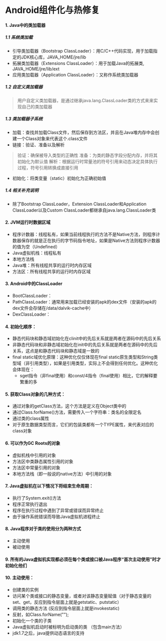 #  Android组件化与热修复
#### 1. Java中的类加载器
##### 1.1 系统类加载
- 引导类加载器（Bootstrap ClassLoader）：用C/C++代码实现，用于加载指定的JDK核心库，JAVA_HOME/jre/lib
- 拓展类加载器（Extensions ClassLoader）：用于加载Java的拓展类, JAVA_HOME/jre/lib/ext
- 应用类加载器（Application ClassLoader）：又称作系统类加载器
##### 1.2 自定义类加载器
> 用户自定义类加载器，是通过继承java.lang.ClassLoader类的方式来来实现自己的类加载器
> 
##### 1.3 类加载器子系统
- 加载：查找并加载Class文件，然后保存到方法区，并且在Java堆内存中会创建一个Class对象来代表这个.class文件
- 链接：验证、准备以及解析
> 验证：确保被导入类型的正确性
> 准备：为类的静态字段分配内存，并将其初始化为默认值
> 解析：根据运行时常量池的符号引用来动态决定具体执行过程，符号引用转换成直接引用
- 初始化：将类变量（static）初始化为正确初始值

##### 1.4 相关补充说明
- 除了Bootstrap ClassLoader，Extension ClassLoader和Application ClassLoader以及Custom ClassLoader都继承自java.lang.ClassLoader类

#### 2. JVM运行时数据区域
- 程序计数器：线程私有，如果当前线程执行的方法不是Native方法，则程序计数器保存的就是正在执行的字节码指令地址，如果是Native方法则程序计数器的值为空（Undefined）
- Java虚拟机栈：线程私有
- 本地方法栈
- Java堆：所有线程共享的运行时内存区域
- 方法区：所有线程共享的运行时内存区域

#### 3. Android中的ClassLoader
- BootClassLoader：
- PathClassLoader：通常用来加载已经安装的apk的dex文件（安装的apk的dex文件会存储在/data/dalvik-cache中）
- DexClassLoader：

#### 4. 初始化顺序：
- 静态代码块和静态域初始化在clinit中的先后关系就是两者在源码中的先后关系
- 非静态代码块和非静态域初始化在init中的先后关系就是两者在源码中的先后关系，这点是和静态代码块和静态域是一致的
- final static域优化原理：这种优化仅仅体现在final static原生类型和String类型域（非引用类型），如果是引用类型，实际上不会得到任何优化。这种优化会体现在：
	- sget指令（非final使用）和const/4指令（final使用）相比，它的解释要繁重的多
	
#### 5. 获取Class对象的几种方式：
- 通过对象的getClass方法，这个方法是定义在Object类中的
- 通过Class.forName()方法，需要传入一个字符串：类名的全限定名
- 通过类的class属性
- 对于原生数据类型而言，它们的包装类都有一个TYPE属性，来代表对应的class对象

#### 6. 可以作为GC Roots的对象
- 虚拟机栈中引用的对象
- 方法区中类静态属性引用的对象
- 方法区中常量引用的对象
- 本地方法栈（即一般说的native方法）中引用的对象

#### 7. Java虚拟机在以下情况下将结束生命周期：
- 执行了System.exit()方法
- 程序正常执行退出
- 程序在执行过程中遇到了异常或错误而异常终止
- 由于操作系统错误而导致Java虚拟机进程终止

#### 8. Java程序对于类的使用分为两种方式
- 主动使用
-  被动使用

#### 9. 所有的Java虚拟机实现都必须在每个类或接口被Java程序“首次主动使用”时才初始化他们

#### 10. 主动使用：
- 创建类的实例
- 访问某个类或接口的静态变量，或者对该静态变量赋值（对于静态变量的set、get，反应到指令层面上就是getstatic、putstatic）
- 调用类的静态方法 (反应到指令层面上就是invokestatic)
-  反射，如Class.forName("");
- 初始化一个类的子类
- Java虚拟机启动时被标明为启动类的类	（包含main方法）
- jdk1.7之后，java提供动态语言的支持
<!--stackedit_data:
eyJoaXN0b3J5IjpbLTEyMDQ2NTA5NzgsNTEwMDQzNjQwLC0xOT
Q0Njg1MjQ5LDI4NDU5MTU1OCwxMjM0NTM2MDY3LC0xODY0NzU5
MzUsNjQ2OTYwODAzLC00MDEyMzE0NjQsLTIxMzIyMTkwNzIsLT
Y1Mjc4MzU5OSwxNDM4MjQwNTE0LC0xMTI2Njc5MDgwXX0=
-->